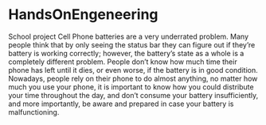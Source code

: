 # HandsOnEngeneering
School project
Cell Phone batteries are a very underrated problem. Many people think that by only seeing the status bar they can figure out if they’re battery is working correctly; however, the battery’s state as a whole is a completely different problem. People don’t know how much time their phone has left until it dies, or even worse, if the battery is in good condition. Nowadays, people rely on their phone to do almost anything, no matter how much you use your phone, it is important to know how you could distribute your time throughout the day, and don’t consume your battery insufficiently, and more importantly, be aware and prepared in case your battery is malfunctioning. 
